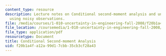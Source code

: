 ```yaml
---
content_type: resource
description: Lecture notes on Conditional second-moment analysis and uncertainty updating
  using noisy observations.
file: /media/courses/1-010-uncertainty-in-engineering-fall-2008/f20b1a4fa12a99d17cbb35cb3cf28a43_app_15.pdf
file_location: /coursemedia/1-010-uncertainty-in-engineering-fall-2008/f20b1a4fa12a99d17cbb35cb3cf28a43_app_15.pdf
file_type: application/pdf
resourcetype: Document
title: Conditional Second-moment Analysis
uid: f20b1a4f-a12a-99d1-7cbb-35cb3cf28a43
---
```

